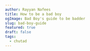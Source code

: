 ```yaml
---
author: Rayyan Nafees
title: How to be a bad boy
ogImage: Bad Boy's guide to be badder
slug: bad-boy-guide
featured: true
draft: false
tags:
  - chutad
---
```

